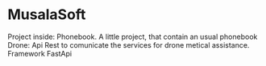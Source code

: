 # MusalaSoft
Project inside:
	Phonebook. A little project, that contain an usual phonebook
	Drone: Api Rest to comunicate the services for drone metical assistance. Framework FastApi